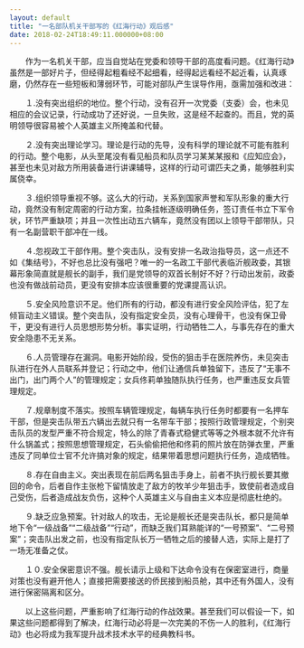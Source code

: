 ```yaml
---
layout: default
title: "一名部队机关干部写的《红海行动》观后感"
date: 2018-02-24T18:49:11.000000+08:00
---
```


　　作为一名机关干部，应当自觉站在党委和领导干部的高度看问题。《红海行动》虽然是一部好片子，但经得起粗看经不起细看，经得起远看经不起近看，认真琢磨，仍然存在一些短板和薄弱环节，可能对部队产生误导作用，亟需加强和改进：

　　１.没有突出组织的地位。整个行动，没有召开一次党委（支委）会，也未见相应的会议记录，行动成功了还好说，一旦失败，这是经不起查的。而且，党的英明领导很容易被个人英雄主义所掩盖和代替。

　　２.没有突出理论学习。理论是行动的先导，没有科学的理论就不可能有胜利的行动。整个电影，从头至尾没有看见船员和队员学习某某某报和《应知应会》，甚至也未见对敌方所用装备进行讲课辅导，这样的行动可谓匹夫之勇，能够胜利实属侥幸。

　　３.组织领导重视不够。这么大的行动，关系到国家声誉和军队形象的重大行动，竟然没有制定周密的行动方案，拉条挂帐逐级明确任务，签订责任书立下军令状，环节严重缺项；并且一次性出动五六辆车，竟然没有团以上领导干部带队，只有一名副营职干部冲在一线。

　　４.忽视政工干部作用。整个突击队，没有安排一名政治指导员，这一点还不如《集结号》，不好也总比没有强吧？唯一的一名政工干部代表临沂舰政委，其银幕形象简直就是舰长的副手，我们是党领导的双首长制好不好？行动出发前，政委也没有做战前动员，更没有安排本应该很重要的党课提高认识。

　　５.安全风险意识不足。他们所有的行动，都没有进行安全风险评估，犯了左倾盲动主义错误。整个突击队，没有指定安全员，没有心理骨干，也没有保卫骨干，更没有进行人员思想形势分析。事实证明，行动牺牲二人，与事先存在的重大安全隐患不无关系。

　　６.人员管理存在漏洞。电影开始阶段，受伤的狙击手在医院养伤，未见突击队进行在外人员联系并登记；行动之中，他们让通信兵单独留下，违反了“无事不出门，出门两个人”的管理规定；女兵佟莉单独随队执行任务，也严重违反女兵管理规定。

　　７.规章制度不落实。按照车辆管理规定，每辆车执行任务时都要有一名押车干部，但是突击队带五六辆出去就只有一名带车干部；按照行政管理规定，个别突击队员的发型严重不符合规定，特么的除了青春式稳健式等等之外根本就不允许有什么锅盖式；按照思想管理规定，石头偷偷把他和佟莉的照片放在防弹衣里，严重违反了同单位士官不允许搞对象的规定，结果带着思想问题执行任务，造成牺牲。

　　８.存在自由主义。突出表现在前后两名狙击手身上，前者不执行舰长要其撤回的命令，后者自作主张枪下留情放走了敌方的牧羊少年狙击手，致使前者造成自己受伤，后者造成战友负伤，这种个人英雄主义与自由主义本应是彻底杜绝的。

　　９.缺乏应急预案。针对敌人的攻击，无论是舰长还是突击队长，都只是简单地下令“一级战备”“二级战备”“行动”，而缺乏我们耳熟能详的“一号预案”、“二号预案”；突击队出发之前，也没有指定队长万一牺牲之后的接替人选，实际上是打了一场无准备之仗。

　　１０.安全保密意识不强。舰长请示上级和下达命令没有在保密室进行，商量对策也没有避开他人；直接把需要接送的侨民接到船员舱，其中还有外国人，没有进行保密隔离和区分。

　　以上这些问题，严重影响了红海行动的作战效果。甚至我们可以假设一下，如果这些问题都得到了解决，红海行动必将是一次完美的不伤一人的胜利，《红海行动》也必将成为我军提升战术技术水平的经典教科书。

